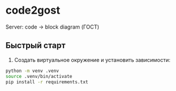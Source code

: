# code2gost
Server: code -> block diagram (ГОСТ)


## Быстрый старт


1. Создать виртуальное окружение и установить зависимости:


```bash
python -m venv .venv
source .venv/bin/activate
pip install -r requirements.txt

